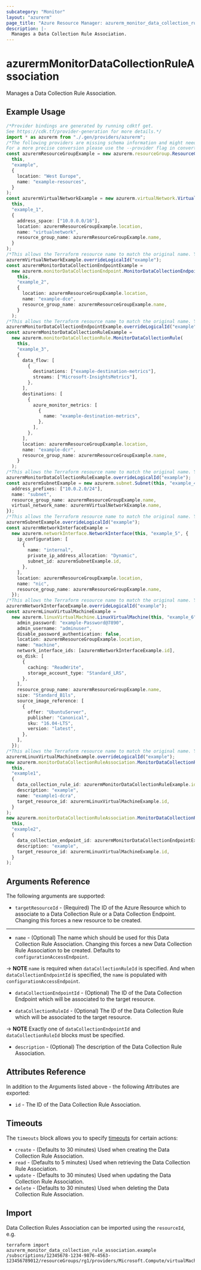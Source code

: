 ```yaml
---
subcategory: "Monitor"
layout: "azurerm"
page_title: "Azure Resource Manager: azurerm_monitor_data_collection_rule_association"
description: |-
  Manages a Data Collection Rule Association.
---
```


# azurermMonitorDataCollectionRuleAssociation

Manages a Data Collection Rule Association.

## Example Usage

```typescript
/*Provider bindings are generated by running cdktf get.
See https://cdk.tf/provider-generation for more details.*/
import * as azurerm from "./.gen/providers/azurerm";
/*The following providers are missing schema information and might need manual adjustments to synthesize correctly: azurerm.
For a more precise conversion please use the --provider flag in convert.*/
const azurermResourceGroupExample = new azurerm.resourceGroup.ResourceGroup(
  this,
  "example",
  {
    location: "West Europe",
    name: "example-resources",
  }
);
const azurermVirtualNetworkExample = new azurerm.virtualNetwork.VirtualNetwork(
  this,
  "example_1",
  {
    address_space: ["10.0.0.0/16"],
    location: azurermResourceGroupExample.location,
    name: "virtualnetwork",
    resource_group_name: azurermResourceGroupExample.name,
  }
);
/*This allows the Terraform resource name to match the original name. You can remove the call if you don't need them to match.*/
azurermVirtualNetworkExample.overrideLogicalId("example");
const azurermMonitorDataCollectionEndpointExample =
  new azurerm.monitorDataCollectionEndpoint.MonitorDataCollectionEndpoint(
    this,
    "example_2",
    {
      location: azurermResourceGroupExample.location,
      name: "example-dce",
      resource_group_name: azurermResourceGroupExample.name,
    }
  );
/*This allows the Terraform resource name to match the original name. You can remove the call if you don't need them to match.*/
azurermMonitorDataCollectionEndpointExample.overrideLogicalId("example");
const azurermMonitorDataCollectionRuleExample =
  new azurerm.monitorDataCollectionRule.MonitorDataCollectionRule(
    this,
    "example_3",
    {
      data_flow: [
        {
          destinations: ["example-destination-metrics"],
          streams: ["Microsoft-InsightsMetrics"],
        },
      ],
      destinations: [
        {
          azure_monitor_metrics: [
            {
              name: "example-destination-metrics",
            },
          ],
        },
      ],
      location: azurermResourceGroupExample.location,
      name: "example-dcr",
      resource_group_name: azurermResourceGroupExample.name,
    }
  );
/*This allows the Terraform resource name to match the original name. You can remove the call if you don't need them to match.*/
azurermMonitorDataCollectionRuleExample.overrideLogicalId("example");
const azurermSubnetExample = new azurerm.subnet.Subnet(this, "example_4", {
  address_prefixes: ["10.0.2.0/24"],
  name: "subnet",
  resource_group_name: azurermResourceGroupExample.name,
  virtual_network_name: azurermVirtualNetworkExample.name,
});
/*This allows the Terraform resource name to match the original name. You can remove the call if you don't need them to match.*/
azurermSubnetExample.overrideLogicalId("example");
const azurermNetworkInterfaceExample =
  new azurerm.networkInterface.NetworkInterface(this, "example_5", {
    ip_configuration: [
      {
        name: "internal",
        private_ip_address_allocation: "Dynamic",
        subnet_id: azurermSubnetExample.id,
      },
    ],
    location: azurermResourceGroupExample.location,
    name: "nic",
    resource_group_name: azurermResourceGroupExample.name,
  });
/*This allows the Terraform resource name to match the original name. You can remove the call if you don't need them to match.*/
azurermNetworkInterfaceExample.overrideLogicalId("example");
const azurermLinuxVirtualMachineExample =
  new azurerm.linuxVirtualMachine.LinuxVirtualMachine(this, "example_6", {
    admin_password: "example-Password@7890",
    admin_username: "adminuser",
    disable_password_authentication: false,
    location: azurermResourceGroupExample.location,
    name: "machine",
    network_interface_ids: [azurermNetworkInterfaceExample.id],
    os_disk: [
      {
        caching: "ReadWrite",
        storage_account_type: "Standard_LRS",
      },
    ],
    resource_group_name: azurermResourceGroupExample.name,
    size: "Standard_B1ls",
    source_image_reference: [
      {
        offer: "UbuntuServer",
        publisher: "Canonical",
        sku: "16.04-LTS",
        version: "latest",
      },
    ],
  });
/*This allows the Terraform resource name to match the original name. You can remove the call if you don't need them to match.*/
azurermLinuxVirtualMachineExample.overrideLogicalId("example");
new azurerm.monitorDataCollectionRuleAssociation.MonitorDataCollectionRuleAssociation(
  this,
  "example1",
  {
    data_collection_rule_id: azurermMonitorDataCollectionRuleExample.id,
    description: "example",
    name: "example1-dcra",
    target_resource_id: azurermLinuxVirtualMachineExample.id,
  }
);
new azurerm.monitorDataCollectionRuleAssociation.MonitorDataCollectionRuleAssociation(
  this,
  "example2",
  {
    data_collection_endpoint_id: azurermMonitorDataCollectionEndpointExample.id,
    description: "example",
    target_resource_id: azurermLinuxVirtualMachineExample.id,
  }
);

```

## Arguments Reference

The following arguments are supported:

* `targetResourceId` - (Required) The ID of the Azure Resource which to associate to a Data Collection Rule or a Data Collection Endpoint. Changing this forces a new resource to be created.

***

* `name` - (Optional) The name which should be used for this Data Collection Rule Association. Changing this forces a new Data Collection Rule Association to be created. Defaults to `configurationAccessEndpoint`.

\-> **NOTE** `name` is required when `dataCollectionRuleId` is specified. And when `dataCollectionEndpointId` is specified, the `name` is populated with `configurationAccessEndpoint`.

*   `dataCollectionEndpointId` - (Optional) The ID of the Data Collection Endpoint which will be associated to the target resource.

*   `dataCollectionRuleId` - (Optional) The ID of the Data Collection Rule which will be associated to the target resource.

\-> **NOTE** Exactly one of `dataCollectionEndpointId` and `dataCollectionRuleId` blocks must be specified.

* `description` - (Optional) The description of the Data Collection Rule Association.

## Attributes Reference

In addition to the Arguments listed above - the following Attributes are exported:

* `id` - The ID of the Data Collection Rule Association.

## Timeouts

The `timeouts` block allows you to specify [timeouts](https://www.terraform.io/language/resources/syntax#operation-timeouts) for certain actions:

* `create` - (Defaults to 30 minutes) Used when creating the Data Collection Rule Association.
* `read` - (Defaults to 5 minutes) Used when retrieving the Data Collection Rule Association.
* `update` - (Defaults to 30 minutes) Used when updating the Data Collection Rule Association.
* `delete` - (Defaults to 30 minutes) Used when deleting the Data Collection Rule Association.

## Import

Data Collection Rules Association can be imported using the `resourceId`, e.g.

```console
terraform import azurerm_monitor_data_collection_rule_association.example /subscriptions/12345678-1234-9876-4563-123456789012/resourceGroups/rg1/providers/Microsoft.Compute/virtualMachines/vm1/providers/Microsoft.Insights/dataCollectionRuleAssociations/dca1
```

